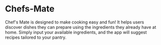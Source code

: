 # Chefs-Mate
Chef's Mate is designed to make cooking easy and fun! It helps users discover dishes they can prepare using the ingredients they already have at home. Simply input your available ingredients, and the app will suggest recipes tailored to your pantry. 
